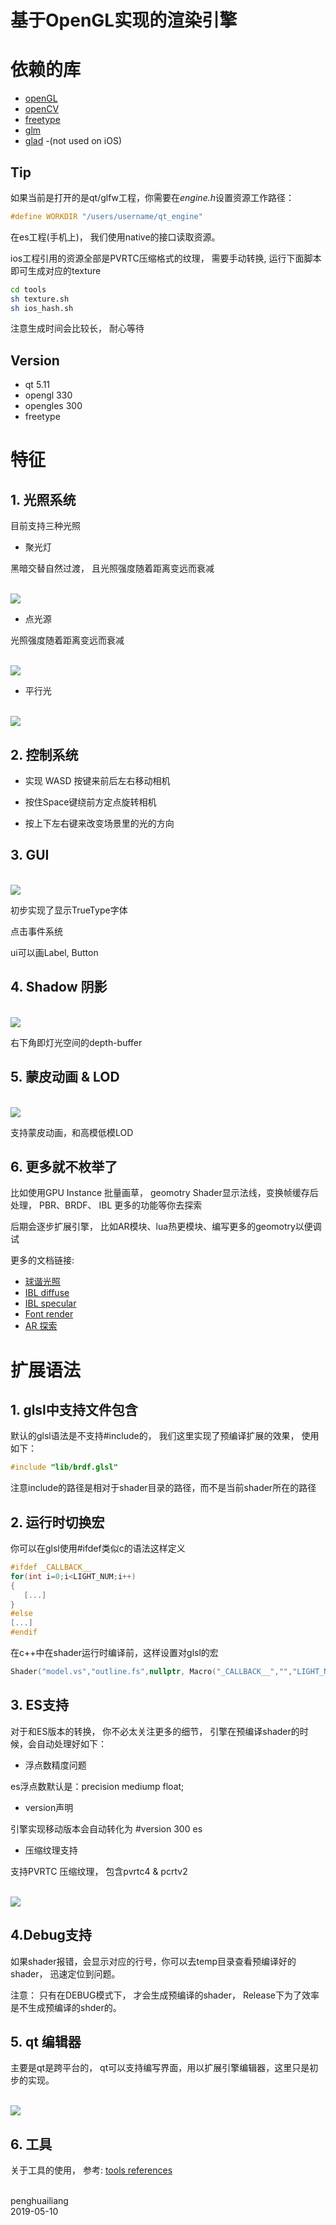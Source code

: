 # 基于OpenGL实现的渲染引擎



# 依赖的库

*  [openGL][i4]
*  [openCV][i1]
*  [freetype][i2]
*  [glm][i3]
*  [glad][i5] -(not used on iOS)

## Tip

如果当前是打开的是qt/glfw工程，你需要在*engine.h*设置资源工作路径：

```c++
#define WORKDIR "/users/username/qt_engine"
```

在es工程(手机上)， 我们使用native的接口读取资源。


ios工程引用的资源全部是PVRTC压缩格式的纹理， 需要手动转换, 运行下面脚本即可生成对应的texture

``` sh
cd tools
sh texture.sh
sh ios_hash.sh
```

注意生成时间会比较长， 耐心等待


## Version

* qt 5.11
* opengl 330
* opengles 300
* freetype

# 特征


## 1. 光照系统

目前支持三种光照

- 聚光灯 

黑暗交替自然过渡， 且光照强度随着距离变远而衰减

<br><img src='image/spot.jpg'> <br>
 
- 点光源

光照强度随着距离变远而衰减

<br><img src='image/point.jpg'> <br>

- 平行光

<br><img src='image/direct.jpg'> <br>


## 2. 控制系统

- 实现 WASD 按键来前后左右移动相机

- 按住Space键绕前方定点旋转相机

- 按上下左右键来改变场景里的光的方向


## 3. GUI

<br><img src='image/avatar.jpg'> <br>


初步实现了显示TrueType字体

点击事件系统

ui可以画Label, Button

## 4. Shadow 阴影

<br><img src='image/shadow.jpg'> <br>

右下角即灯光空间的depth-buffer

## 5. 蒙皮动画 & LOD

<br><img src='image/lod.jpg'> <br>


支持蒙皮动画，和高模低模LOD

## 6. 更多就不枚举了

比如使用GPU Instance 批量画草， geomotry Shader显示法线，变换帧缓存后处理， PBR、BRDF、 IBL 更多的功能等你去探索

后期会逐步扩展引擎， 比如AR模块、lua热更模块、编写更多的geomotry以便调试

更多的文档链接:

* [球谐光照][i10]
* [IBL diffuse][i7]
* [IBL specular][i8]
* [Font render][i6]
* [AR 探索][i9]


# 扩展语法

## 1. glsl中支持文件包含

默认的glsl语法是不支持#include的， 我们这里实现了预编译扩展的效果， 使用如下：

```c
#include "lib/brdf.glsl"
```

注意include的路径是相对于shader目录的路径，而不是当前shader所在的路径

## 2. 运行时切换宏

你可以在glsl使用#ifdef类似c的语法这样定义

```c++
#ifdef _CALLBACK__ 
for(int i=0;i<LIGHT_NUM;i++)
{
   [...]
}
#else
[...]
#endif
```

在c++中在shader运行时编译前，这样设置对glsl的宏

```cpp
Shader("model.vs","outline.fs",nullptr, Macro("_CALLBACK__","","LIGHT_NUM","4")
```

## 3. ES支持

对于和ES版本的转换， 你不必太关注更多的细节， 引擎在预编译shader的时候，会自动处理好如下：

* 浮点数精度问题

es浮点数默认是：precision mediump float;

* version声明

引擎实现移动版本会自动转化为 #version 300 es

* 压缩纹理支持

支持PVRTC 压缩纹理， 包含pvrtc4 & pcrtv2

<br><img src='image/es.jpg'> <br>


## 4.Debug支持

 如果shader报错，会显示对应的行号，你可以去temp目录查看预编译好的shader， 迅速定位到问题。

注意：	只有在DEBUG模式下， 才会生成预编译的shader， Release下为了效率是不生成预编译的shder的。


## 5. qt 编辑器

主要是qt是跨平台的， qt可以支持编写界面，用以扩展引擎编辑器，这里只是初步的实现。

<br><img src='image/qt.jpg'> <br>

## 6. 工具

关于工具的使用， 参考:
[tools references](/tools/readme.md)


<br>
penghuailiang<br>
2019-05-10


[i1]: https://opencv.org
[i2]: https://www.freetype.org
[i3]: http://glm.g-truc.net
[i4]: http://www.opengl.org
[i5]: https://glad.dav1d.de
[i6]: https://huailiang.github.io/blog/2019/engine/
[i7]: https://huailiang.github.io/blog/2019/ibl/
[i8]: https://huailiang.github.io/blog/2019/ibl2/
[i9]: https://huailiang.github.io/blog/2019/vr/
[i10]: https://huailiang.github.io/blog/2019/harmonics/
